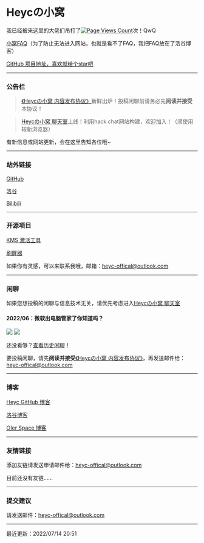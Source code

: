 # Heycの小窝

我已经被来这里的大佬们吊打了[![Page Views Count](https://badges.toozhao.com/badges/01G6WD3SSKEEV4H1S6CZDRH2MH/blue.svg)](https://badges.toozhao.com/stats/01G6WD3SSKEEV4H1S6CZDRH2MH "Get your own page views count badge on badges.toozhao.com")次！QwQ

[小窝FAQ](https://www.luogu.com.cn/blog/hyc-cpp/heyc-site-faq)（为了防止无法进入网站，也就是看不了FAQ，我把FAQ放在了洛谷博客）

[GitHub 项目地址，喜欢就给个star吧](https://github.com/hyc1230/hyc1230.github.io)

---
### 公告栏

> [《Heycの小窝 内容发布协议》](/publish-EULA)新鲜出炉！投稿闲聊前请务必先**阅读并接受**本协议！

> [Heycの小窝 聊天室](/chat-room)上线！利用hack.chat网站构建，欢迎加入！（须使用较新浏览器）

有新信息或网站更新，会在这里告知各位哦~

---
### 站外链接

[GitHub](https://github.com/hyc1230)

[洛谷](https://www.luogu.com.cn/user/532854)

[Bilibili](https://space.bilibili.com/1676242754)

---
### 开源项目

[KMS 激活工具](/KMS-Activator)

[刷屏器](/screen-flooder)

如果你有灵感，可以来联系我哦，邮箱：<heyc-offical@outlook.com>

---
### 闲聊

如果您想投稿的闲聊与信息技术无关，请优先考虑进入[Heycの小窝 聊天室](/chat-room)

#### 2022/06：微软出电脑管家了你知道吗？
![](https://user-images.githubusercontent.com/107044023/173166490-6c834072-05b0-484c-beb7-822bf3ca1d20.png)
![](https://user-images.githubusercontent.com/107044023/173166789-c941f311-3af0-4b4e-87a4-7ba50b9a5d7c.png)

还没看够？[查看历史闲聊](/chat-history)！

要投稿闲聊，请先**阅读并接受**[《Heycの小窝 内容发布协议》](/publish-EULA)，再发送邮件给：<heyc-offical@outlook.com>

---
### 博客

[Heyc GitHub 博客](/blog)

[洛谷博客](https://www.luogu.com.cn/blog/hyc-cpp)

[OIer Space 博客](https://heyc.oier.space)

---
### 友情链接

添加友链请发送申请邮件给：<heyc-offical@outlook.com>

目前还没有友链……

---
### 提交建议

请发送邮件：<heyc-offical@outlook.com>

---
最近更新：2022/07/14 20:51
